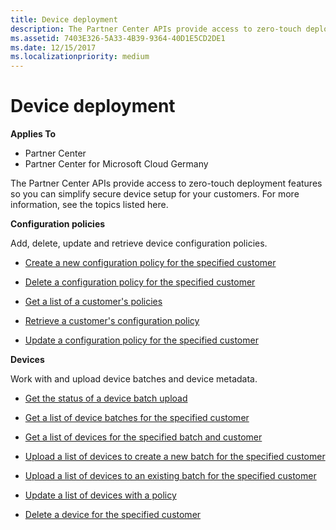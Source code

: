 ```yaml
---
title: Device deployment
description: The Partner Center APIs provide access to zero-touch deployment features so you can simplify secure device setup for your customers. For more information, see the topics listed here.
ms.assetid: 7403E326-5A33-4B39-9364-40D1E5CD2DE1
ms.date: 12/15/2017
ms.localizationpriority: medium
---
```


# Device deployment


**Applies To**

-   Partner Center
-   Partner Center for Microsoft Cloud Germany

The Partner Center APIs provide access to zero-touch deployment features so you can simplify secure device setup for your customers. For more information, see the topics listed here.

**Configuration policies**

Add, delete, update and retrieve device configuration policies.

-   [Create a new configuration policy for the specified customer](create-a-new-configuration-policy-for-the-specified-customer.md)

-   [Delete a configuration policy for the specified customer](delete-a-configuration-policy-for-the-specified-customer.md)

-   [Get a list of a customer's policies](get-a-list-of-a-customer-s-policies.md)

-   [Retrieve a customer's configuration policy](retrieve-a-customer-s-configuration-policy.md)

-   [Update a configuration policy for the specified customer](update-a-configuration-policy-for-the-specified-customer.md)

**Devices**

Work with and upload device batches and device metadata.

-   [Get the status of a device batch upload](get-the-status-of-a-device-batch-upload.md)

-   [Get a list of device batches for the specified customer](get-the-list-of-device-batches-for-the-specified-customer.md)

-   [Get a list of devices for the specified batch and customer](get-a-list-of-devices-for-the-specified-batch-and-customer.md)

-   [Upload a list of devices to create a new batch for the specified customer](upload-a-list-of-devices-to-create-a-new-batch-for-the-specified-customer.md)

-   [Upload a list of devices to an existing batch for the specified customer](upload-a-list-of-devices-for-the-specified-customer.md)

-   [Update a list of devices with a policy](update-a-list-of-devices-with-a-policy.md)

-   [Delete a device for the specified customer](delete-a-device-for-the-specified-customer.md)

 

 




